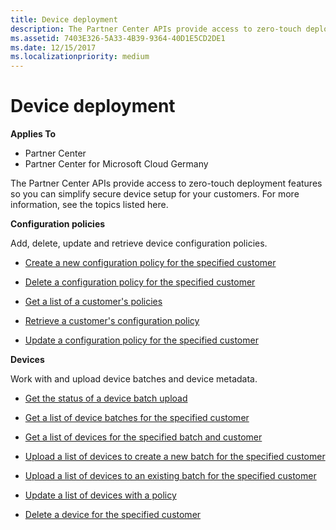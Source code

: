 ```yaml
---
title: Device deployment
description: The Partner Center APIs provide access to zero-touch deployment features so you can simplify secure device setup for your customers. For more information, see the topics listed here.
ms.assetid: 7403E326-5A33-4B39-9364-40D1E5CD2DE1
ms.date: 12/15/2017
ms.localizationpriority: medium
---
```


# Device deployment


**Applies To**

-   Partner Center
-   Partner Center for Microsoft Cloud Germany

The Partner Center APIs provide access to zero-touch deployment features so you can simplify secure device setup for your customers. For more information, see the topics listed here.

**Configuration policies**

Add, delete, update and retrieve device configuration policies.

-   [Create a new configuration policy for the specified customer](create-a-new-configuration-policy-for-the-specified-customer.md)

-   [Delete a configuration policy for the specified customer](delete-a-configuration-policy-for-the-specified-customer.md)

-   [Get a list of a customer's policies](get-a-list-of-a-customer-s-policies.md)

-   [Retrieve a customer's configuration policy](retrieve-a-customer-s-configuration-policy.md)

-   [Update a configuration policy for the specified customer](update-a-configuration-policy-for-the-specified-customer.md)

**Devices**

Work with and upload device batches and device metadata.

-   [Get the status of a device batch upload](get-the-status-of-a-device-batch-upload.md)

-   [Get a list of device batches for the specified customer](get-the-list-of-device-batches-for-the-specified-customer.md)

-   [Get a list of devices for the specified batch and customer](get-a-list-of-devices-for-the-specified-batch-and-customer.md)

-   [Upload a list of devices to create a new batch for the specified customer](upload-a-list-of-devices-to-create-a-new-batch-for-the-specified-customer.md)

-   [Upload a list of devices to an existing batch for the specified customer](upload-a-list-of-devices-for-the-specified-customer.md)

-   [Update a list of devices with a policy](update-a-list-of-devices-with-a-policy.md)

-   [Delete a device for the specified customer](delete-a-device-for-the-specified-customer.md)

 

 




